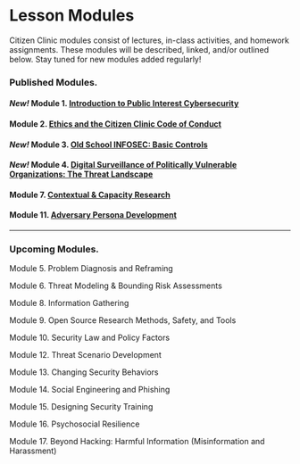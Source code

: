 # Lesson Modules

Citizen Clinic modules consist of lectures, in-class activities, and homework assignments. These modules will be described, linked, and/or outlined below. Stay tuned for new modules added regularly! 

### Published Modules. 

#### _New!_ Module 1. [Introduction to Public Interest Cybersecurity](../Modules/Intro/Intro/) 

#### Module 2. [Ethics and the Citizen Clinic Code of Conduct](../Modules/Ethics/Ethics/) 

#### _New!_ Module 3. [Old School INFOSEC: Basic Controls](../Modules/Basics/Basics/)

#### _New!_ Module 4. [Digital Surveillance of Politically Vulnerable Organizations: The Threat Landscape](../Modules/Threat_Landscape/Threat_Landscape/)

#### Module 7. [Contextual & Capacity Research](../Modules/Contextual_Research/Contextual_Research/)

#### Module 11. [Adversary Persona Development](../Modules/Adversary_Personas/Adversary_Personas/)

____


### Upcoming Modules.


Module 5. Problem Diagnosis and Reframing

Module 6. Threat Modeling & Bounding Risk Assessments 

Module 8. Information Gathering

Module 9. Open Source Research Methods, Safety, and Tools

Module 10. Security Law and Policy Factors

Module 12. Threat Scenario Development

Module 13. Changing Security Behaviors

Module 14. Social Engineering and Phishing

Module 15. Designing Security Training

Module 16. Psychosocial Resilience

Module 17. Beyond Hacking: Harmful Information (Misinformation and Harassment)
